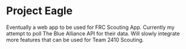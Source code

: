 # Project Eagle
Eventually a web app to be used for FRC Scouting App.
Currently my attempt to poll The Blue Alliance API for their data.
Will slowly integrate more features that can be used for Team 2410 Scouting.


